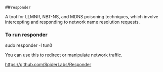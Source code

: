 ##`responder`

A tool for LLMNR, NBT-NS, and MDNS poisoning techniques, which involve intercepting and responding to network name resolution requests.

### To run responder
sudo responder -I tun0


You can use this to redirect or manipulate network traffic.

https://github.com/SpiderLabs/Responder
